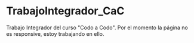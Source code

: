# TrabajoIntegrador_CaC
Trabajo Integrador del curso "Codo a Codo".
Por el momento la página no es responsive, estoy trabajando en ello.
